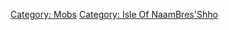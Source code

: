 [Category: Mobs](Category:_Mobs "wikilink") [Category: Isle Of
NaamBres'Shho](Category:_Isle_Of_NaamBres'Shho "wikilink")
